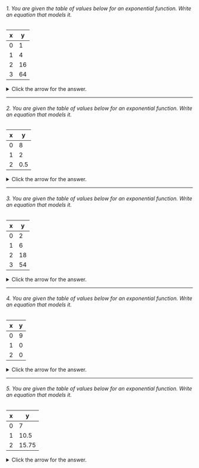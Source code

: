 
###### 1. You are given the table of values below for an exponential function. Write an equation that models it.

| x | y |
| --- | ----------- |
| 0 | 1 |
| 1 | 4 |
| 2 | 16 |
| 3 | 64 |


<details><summary>Click the arrow for the answer.</summary>
<p>

##### Answer: The equation is y = 4<sup>x</sup>. 

The general form of an exponential function is y = ab<sup>x</sup>. So, you need to solve for a and b, and then substitute them into the equation.

Here, at x = 0, y = 1, so a = 1. To get b, notice that each y-value is multiplied by a factor of 4. 

##### Alternative Explanation:

An alternative way to get b is as follows. Using a = 1 from above, and given that the function is exponential, choose a point.
Let's choose (1,4). Plug the point (1,4) into the general form of an exponential equation.

<img src="https://render.githubusercontent.com/render/math?math=y = a \cdot b^x">
<p></p>
<img src="https://render.githubusercontent.com/render/math?math=4 = 1 \cdot b^1">
<p></p>
Solving, you get b = 4.

</p>
</details>

---

###### 2. You are given the table of values below for an exponential function. Write an equation that models it.

| x | y |
| --- | ----------- |
| 0 | 8 |
| 1 | 2 |
| 2 | 0.5 |


<details><summary>Click the arrow for the answer.</summary>
<p>

##### Answer: The equation is: <img src="https://render.githubusercontent.com/render/math?math=y = 8 \cdot {\frac{1}{4}}^x">

The general form of an exponential function is y = ab<sup>x</sup>. So, you need to solve for a and b, and then substitute them into the equation.

Here, at x = 0, y = 8, so a = 8. To get b, notice that each y-value is multiplied by 0.25 = 1/4. 

##### Alternative Explanation:
An alternative way to get b is as follows. Using a = 8 from above, and given that the function is exponential, choose a point.
Let's choose (1,2). Plug the point (1,2) into the general form of an exponential equation.

<img src="https://render.githubusercontent.com/render/math?math=y = a \cdot b^x">
<p></p>
<img src="https://render.githubusercontent.com/render/math?math=2 = 8 \cdot b^1">
<p></p>
Solving, you get b = 1/4.

</p>
</details>

---

###### 3. You are given the table of values below for an exponential function. Write an equation that models it.

| x | y |
| --- | ----------- |
| 0 | 2 |
| 1 | 6 |
| 2 | 18 |
| 3 | 54 |

<details><summary>Click the arrow for the answer.</summary>
<p>

##### Answer: The equation is: <img src="https://render.githubusercontent.com/render/math?math=y = 2 \cdot {3}^x">

The general form of an exponential function is y = ab<sup>x</sup>. So, you need to solve for a and b, and then substitute them into the equation.

Here, at x = 0, y = 2, so a = 2. To get b, notice that each y-value is multiplied by 3. Hence, b = 3. 

##### Alternative Explanation:
An alternative way to get b is as follows. Using a = 2 from above, and given that the function is exponential, choose a point.
Let's choose (1,2). Plug the point (1,2) into the general form of an exponential equation.

<img src="https://render.githubusercontent.com/render/math?math=y = a \cdot b^x">
<p></p>
<img src="https://render.githubusercontent.com/render/math?math=2 = 2 \cdot b^1">
<p></p>
Solving, you get b = 3.

</p>
</details>

---

###### 4. You are given the table of values below for an exponential function. Write an equation that models it.

| x | y |
| --- | ----------- |
| 0 | 9 |
| 1 | 0 |
| 2 | 0 |

<details><summary>Click the arrow for the answer.</summary>
<p>

##### Answer: The equation is: <img src="https://render.githubusercontent.com/render/math?math=y = 9 \cdot {0}^x">

The general form of an exponential function is y = ab<sup>x</sup>. So, you need to solve for a and b, and then substitute them into the equation.

Here, at x = 0, y = 9, so a = 9. To get b, notice that each y-value is multiplied by 0, since y is 0. Hence, b = 0. 

##### Alternative Explanation:
An alternative way to get b is as follows. Using a = 9 from above, and given that the function is exponential, choose a point.
Let's choose (1,2). Plug the point (1,2) into the general form of an exponential equation.

<img src="https://render.githubusercontent.com/render/math?math=y = a \cdot b^x">
<p></p>
<img src="https://render.githubusercontent.com/render/math?math=2 = 9 \cdot b^1">
<p></p>
Solving, you get b = 0.

</p>
</details>

---

###### 5. You are given the table of values below for an exponential function. Write an equation that models it.

| x | y |
| --- | ----------- |
| 0 | 7 |
| 1 | 10.5 |
| 2 | 15.75 |

<details><summary>Click the arrow for the answer.</summary>
<p>

##### Answer: The equation is: <img src="https://render.githubusercontent.com/render/math?math=y = 7 \cdot {\frac{3}{2}}^x">

The general form of an exponential function is y = ab<sup>x</sup>. So, you need to solve for a and b, and then substitute them into the equation.

Here, at x = 0, y = 7, so a = 7. To get b, notice that each y-value is multiplied by 1.5, hence, b = 3/2. 

##### Alternative Explanation:
An alternative way to get b is as follows. Using a = 7 from above, and given that the function is exponential, choose a point.
Let's choose (1,2). Plug the point (1,2) into the general form of an exponential equation.

<img src="https://render.githubusercontent.com/render/math?math=y = a \cdot b^x">
<p></p>
<img src="https://render.githubusercontent.com/render/math?math=2 = 7 \cdot b^1">
<p></p>
Solving, you get b = 3/2.

</p>
</details>
